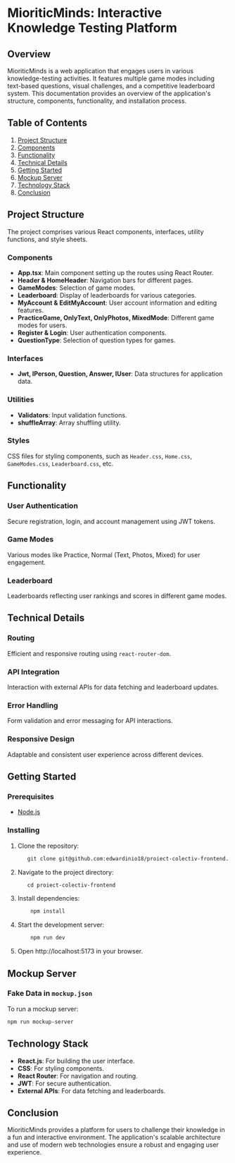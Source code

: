 # MioriticMinds: Interactive Knowledge Testing Platform

## Overview

MioriticMinds is a web application that engages users in various knowledge-testing activities. It features multiple game
modes including text-based questions, visual challenges, and a competitive leaderboard system. This documentation
provides an overview of the application's structure, components, functionality, and installation process.

## Table of Contents

1. [Project Structure](#project-structure)
2. [Components](#components)
3. [Functionality](#functionality)
4. [Technical Details](#technical-details)
5. [Getting Started](#getting-started)
6. [Mockup Server](#mockup-server)
7. [Technology Stack](#technology-stack)
8. [Conclusion](#conclusion)

## Project Structure

The project comprises various React components, interfaces, utility functions, and style sheets.

### Components

- **App.tsx**: Main component setting up the routes using React Router.
- **Header & HomeHeader**: Navigation bars for different pages.
- **GameModes**: Selection of game modes.
- **Leaderboard**: Display of leaderboards for various categories.
- **MyAccount & EditMyAccount**: User account information and editing features.
- **PracticeGame, OnlyText, OnlyPhotos, MixedMode**: Different game modes for users.
- **Register & Login**: User authentication components.
- **QuestionType**: Selection of question types for games.

### Interfaces

- **Jwt, IPerson, Question, Answer, IUser**: Data structures for application data.

### Utilities

- **Validators**: Input validation functions.
- **shuffleArray**: Array shuffling utility.

### Styles

CSS files for styling components, such as `Header.css`, `Home.css`, `GameModes.css`, `Leaderboard.css`, etc.

## Functionality

### User Authentication

Secure registration, login, and account management using JWT tokens.

### Game Modes

Various modes like Practice, Normal (Text, Photos, Mixed) for user engagement.

### Leaderboard

Leaderboards reflecting user rankings and scores in different game modes.

## Technical Details

### Routing

Efficient and responsive routing using `react-router-dom`.

### API Integration

Interaction with external APIs for data fetching and leaderboard updates.

### Error Handling

Form validation and error messaging for API interactions.

### Responsive Design

Adaptable and consistent user experience across different devices.

## Getting Started

### Prerequisites

- [Node.js](https://nodejs.org/en/)

### Installing

1. Clone the repository:
   ```bash
      git clone git@github.com:edwardinio18/proiect-colectiv-frontend.git
2. Navigate to the project directory:
   ```bash
      cd proiect-colectiv-frontend
3. Install dependencies:
   ```bash
       npm install
4. Start the development server:
   ```bash
       npm run dev
5. Open http://localhost:5173 in your browser.

## Mockup Server

### Fake Data in `mockup.json`

To run a mockup server:

```bash
npm run mockup-server
```

## Technology Stack

- **React.js**: For building the user interface.
- **CSS**: For styling components.
- **React Router**: For navigation and routing.
- **JWT**: For secure authentication.
- **External APIs**: For data fetching and leaderboards.

## Conclusion

MioriticMinds provides a platform for users to challenge their knowledge in a fun and interactive environment. The
application's scalable architecture and use of modern web technologies ensure a robust and engaging user experience.
```
